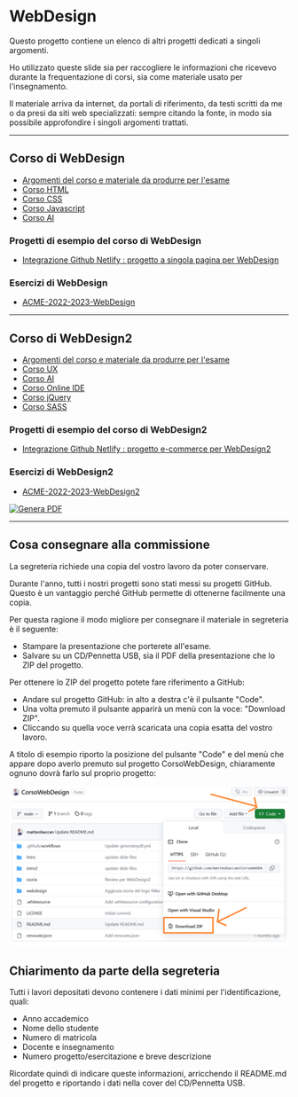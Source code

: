 # WebDesign

Questo progetto contiene un elenco di altri progetti dedicati a singoli argomenti.

Ho utilizzato queste slide sia per raccogliere le informazioni che ricevevo durante la frequentazione di corsi, sia come materiale usato per l'insegnamento.

Il materiale arriva da internet, da portali di riferimento, da testi scritti da me o da presi da siti web specializzati: sempre citando la fonte, in modo sia possibile approfondire i singoli argomenti trattati.

<hr>

## Corso di WebDesign

- [Argomenti del corso e materiale da produrre per l'esame](https://github.com/matteobaccan/CorsoWebDesign/blob/main/intro/intro.pdf)
- [Corso HTML](https://github.com/matteobaccan/CorsoHTML)
- [Corso CSS](https://github.com/matteobaccan/CorsoCSS)
- [Corso Javascript](https://github.com/matteobaccan/CorsoJavascript)
- [Corso AI](https://github.com/matteobaccan/CorsoAI)

### Progetti di esempio del corso di WebDesign

- [Integrazione Github Netlify : progetto a singola pagina per WebDesign](https://github.com/matteobaccan/github-netlify-boilerplate)

### Esercizi di WebDesign

- [ACME-2022-2023-WebDesign](https://github.com/matteobaccan/ACME-2022-2023-WebDesign)

<hr>

## Corso di WebDesign2

- [Argomenti del corso e materiale da produrre per l'esame](https://github.com/matteobaccan/CorsoWebDesign/blob/main/intro2/intro2.pdf)
- [Corso UX](https://github.com/matteobaccan/CorsoUX)
- [Corso AI](https://github.com/matteobaccan/CorsoAI)
- [Corso Online IDE](https://github.com/matteobaccan/CorsoOnlineIDE)
- [Corso jQuery](https://github.com/matteobaccan/CorsojQuery)
- [Corso SASS](https://github.com/matteobaccan/CorsoSASS)

### Progetti di esempio del corso di WebDesign2

- [Integrazione Github Netlify : progetto e-commerce per WebDesign2](https://github.com/matteobaccan/ProgettoEcommerce)

### Esercizi di WebDesign2

- [ACME-2022-2023-WebDesign2](https://github.com/matteobaccan/ACME-2022-2023-WebDesign2)

[![Genera PDF](https://github.com/matteobaccan/CorsoWebDesign/actions/workflows/generatepdf.yml/badge.svg)](https://github.com/matteobaccan/CorsoWebDesign/actions/workflows/generatepdf.yml)

<hr>

## Cosa consegnare alla commissione

La segreteria richiede una copia del vostro lavoro da poter conservare.

Durante l'anno, tutti i nostri progetti sono stati messi su progetti GitHub. Questo è un vantaggio perché GitHub permette di ottenerne facilmente una copia.

Per questa ragione il modo migliore per consegnare il materiale in segreteria è il seguente:

- Stampare la presentazione che porterete all'esame.
- Salvare su un CD/Pennetta USB, sia il PDF della presentazione che lo ZIP del progetto.

Per ottenere lo ZIP del progetto potete fare riferimento a GitHub:

- Andare sul progetto GitHub: in alto a destra c'è il pulsante "Code".
- Una volta premuto il pulsante apparirà un menù con la voce: "Download ZIP".
- Cliccando su quella voce verrà scaricata una copia esatta del vostro lavoro.

A titolo di esempio riporto la posizione del pulsante "Code" e del menù che appare dopo averlo premuto sul progetto CorsoWebDesign, chiaramente ognuno dovrà farlo sul proprio progetto:

![Genera PDF](img/download.png)

## Chiarimento da parte della segreteria

Tutti i lavori depositati devono contenere i dati minimi per l'identificazione, quali:

- Anno accademico
- Nome dello studente
- Numero di matricola
- Docente e insegnamento
- Numero progetto/esercitazione e breve descrizione

Ricordate quindi di indicare queste informazioni, arricchendo il README.md del progetto e riportando i dati nella cover del CD/Pennetta USB.
